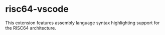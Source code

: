 # risc64-vscode

This extension features assembly language syntax highlighting support for the RISC64 architecture.
